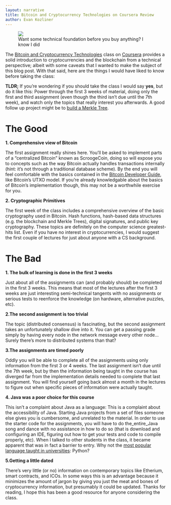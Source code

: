 ```yaml
---
layout: narrative
title: Bitcoin and Cryptocurrency Technologies on Coursera Review
author: Evan Kozliner
---
```


<figure>
  <img src="https://miro.medium.com/max/1050/1*gN1hMMko0EBMYM-PKSKjwA.jpeg" />
  <figcaption>Want some technical foundation before you buy anything? I know I did</figcaption>
</figure>


The [Bitcoin and Cryptocurrency Technologies](https://www.coursera.org/learn/cryptocurrency) class on [Coursera](https://www.coursera.org/) provides a solid introduction to cryptocurrencies and the blockchain from a technical perspective; albeit with some caveats that I wanted to make the subject of this blog post. With that said, here are the things I would have liked to know before taking the class:

**TLDR;**
If you’re wondering if you should take the class I would say **yes**, but do it like this: Power through the first 3 weeks of material, doing only the first and third assignment (even though the third isn’t due until the 7th week), and watch only the topics that really interest you afterwards. A good follow up project might be to [build a Merkle Tree](https://medium.com/@rogue_whale/merkle-tree-introduction-4c44250e2da7).

# The Good

**1. Comprehensive view of Bitcoin**

The first assignment really shines here. You’ll be asked to implement parts of a “centralized Bitcoin” known as ScroogeCoin, doing so will expose you to concepts such as the way Bitcoin actually handles transactions internally (hint: it’s not through a traditional database scheme). By the end you will feel comfortable with the basics contained in the [Bitcoin Developer Guide](https://bitcoin.org/en/developer-guide), like Bitcoin’s UTXO model. If you’re already knowledgable about the basics of Bitcoin’s implementation though, this may not be a worthwhile exercise for you.

**2. Cryptographic Primitives**

The first week of the class includes a comprehensive overview of the basic cryptography used in Bitcoin. Hash functions, hash-based data structures (e.g. the blockchain and Merkle Trees), digital signatures, and public key cryptography. These topics are definitely on the computer science greatest-hits list. Even if you have no interest in cryptocurrencies, I would suggest the first couple of lectures for just about anyone with a CS background.

# The Bad

**1. The bulk of learning is done in the first 3 weeks**

Just about all of the assignments can (and probably should) be completed in the first 3 weeks. This means that most of the lectures after the first 3 weeks are just interesting semi-technical tangents with no assignments or serious tests to reenforce the knowledge (on hardware, alternative puzzles, etc).

**2\.The second assignment is too trivial**

The topic (distributed consensus) is fascinating, but the second assignment takes an unfortunately shallow dive into it. You can get a passing grade simply by having every node in the network message every other node… Surely there’s more to distributed systems than that?

**3\.The assignments are timed poorly**

Oddly you will be able to complete all of the assignments using only information from the first 3 or 4 weeks. The last assignment isn’t due until the 7th week, but by then the information being taught in the course has diverged far from the implementation details needed to complete that last assignment. You will find yourself going back almost a month in the lectures to figure out when specific pieces of information were actually taught.

**4\. Java was a poor choice for this course**

This isn’t a complaint about Java as a language: This is a complaint about the accessibility of Java. Starting Java projects from a set of files someone else gives you is cumbersome, and unrelated to the material. In order to use the starter code for the assignments, you will have to do the_entire_Java song and dance with no assistance in how to do so (that is download and configuring an IDE, figuring out how to get your tests and code to compile properly, etc). When I talked to other students in the class, it became apparent that was in fact a barrier to entry. Why not the [most popular language taught in universities](https://cacm.acm.org/blogs/blog-cacm/176450-python-is-now-the-most-popular-introductory-teaching-language-at-top-u-s-universities/fulltext): Python?

**5\.Getting a little dated**

There’s very little (or no) information on contemporary topics like Etherium, smart contracts, and ICOs. In some ways this is an advantage because it minimizes the amount of jargon by giving you just the meat and bones of cryptocurrency information, but presumably it could be updated.
Thanks for reading, I hope this has been a good resource for anyone considering the class.

